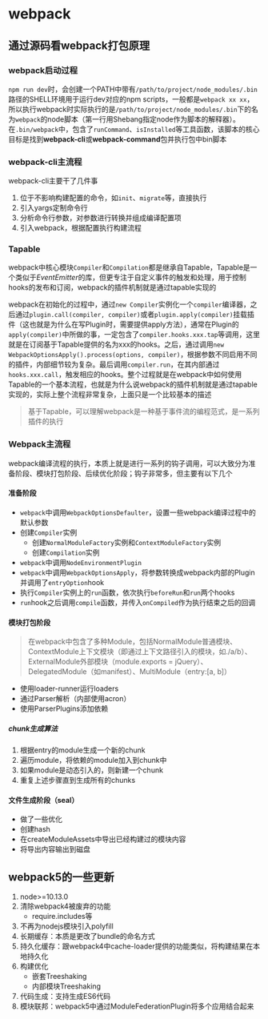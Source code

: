 # webpack

## 通过源码看webpack打包原理

### webpack启动过程

`npm run dev`时，会创建一个PATH中带有`/path/to/project/node_modules/.bin`路径的SHELL环境用于运行dev对应的npm scripts，一般都是`webpack xx xx`，所以执行webpack时实际执行的是`/path/to/project/node_modules/.bin`下的名为`webpack`的node脚本（第一行用Shebang指定node作为脚本的解释器）。在`.bin/webpack`中，包含了`runCommand`、`isInstalled`等工具函数，该脚本的核心目标是找到**webpack-cli**或**webpack-command**包并执行包中bin脚本

### webpack-cli主流程

webpack-cli主要干了几件事

1. 位于不影响构建配置的命令，如`init`、`migrate`等，直接执行
2. 引入yargs定制命令行
3. 分析命令行参数，对参数进行转换并组成编译配置项
4. 引入webpack，根据配置执行构建流程

### Tapable

webpack中核心模块`Compiler`和`Compilation`都是继承自Tapable，Tapable是一个类似于*EventEmitter*的库，但更专注于自定义事件的触发和处理，用于控制hooks的发布和订阅，webpack的插件机制就是通过tapable实现的

webpack在初始化的过程中，通过`new Compiler`实例化一个`compiler`编译器，之后通过`plugin.call(compiler, compiler)`或者`plugin.apply(compiler)`挂载插件（这也就是为什么在写Plugin时，需要提供apply方法），通常在Plugin的`apply(compiler)`中所做的事，一定包含了`compiler.hooks.xxx.tap`等调用，这里就是在订阅基于Tapable提供的名为xxx的hooks。之后，通过调用`new WebpackOptionsApply().process(options, compiler)`，根据参数不同启用不同的插件，内部细节较为复杂。最后调用`compiler.run`，在其内部通过`hooks.xxx.call`，触发相应的hooks。整个过程就是在webpack中如何使用Tapable的一个基本流程，也就是为什么说webpack的插件机制就是通过tapable实现的，实际上整个流程非常复杂，上面只是一个比较基本的描述

> 基于Tapable，可以理解webpack是一种基于事件流的编程范式，是一系列插件的执行

### Webpack主流程

webpack编译流程的执行，本质上就是进行一系列的钩子调用，可以大致分为准备阶段、模块打包阶段、后续优化阶段；钩子非常多，但主要有以下几个

#### 准备阶段

- `webpack`中调用`WebpackOptionsDefaulter`，设置一些webpack编译过程中的默认参数
- 创建`Compiler`实例
  - 创建`NormalModuleFactory`实例和`ContextModuleFactory`实例
  - 创建`Compilation`实例
- `webpack`中调用`NodeEnvironmentPlugin`
- `webpack`中调用`WebpackOptionsApply`，将参数转换成webpack内部的Plugin并调用了`entryOption`hook
- 执行`Compiler`实例上的`run`函数，依次执行`beforeRun`和`run`两个hooks
- `run`hook之后调用`compile`函数，并传入`onCompiled`作为执行结束之后的回调

#### 模块打包阶段

> 在webpack中包含了多种Module，包括NormalModule普通模块、ContextModule上下文模块（即通过上下文路径引入的模块，如./a/b）、ExternalModule外部模块（module.exports = jQuery）、DelegatedModule（如manifest）、MultiModule（entry:[a, b]）

- 使用loader-runner运行loaders
- 通过Parser解析（内部使用acron）
- 使用ParserPlugins添加依赖

##### chunk生成算法

1. 根据entry的module生成一个新的chunk
2. 遍历module，将依赖的module加入到chunk中
3. 如果module是动态引入的，则新建一个chunk
4. 重复上述步骤直到生成所有的chunks

#### 文件生成阶段（seal）

- 做了一些优化
- 创建hash
- 在createModuleAssets中导出已经构建过的模块内容
- 将导出内容输出到磁盘

## webpack5的一些更新

1. node\>=10.13.0
2. 清除webpack4被废弃的功能
   - require.includes等
3. 不再为nodejs模块引入polyfill
4. 长期缓存：本质是更改了bundle的命名方式
5. 持久化缓存：跟webpack4中cache-loader提供的功能类似，将构建结果在本地持久化
6. 构建优化
   - 嵌套Treeshaking
   - 内部模块Treeshaking
7. 代码生成：支持生成ES6代码
8. 模块联邦：webpack5中通过ModuleFederationPlugin将多个应用结合起来
